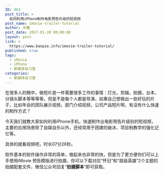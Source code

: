 ```yaml
---
ID: 463
post_title: >
  如何利用iPhone制作电影预告片级的短视频
post_name: imovie-trailer-tutorial
author: 半撇
post_date: 2017-01-20 00:00:00
layout: post
link: >
  https://www.banpie.info/imovie-trailer-tutorial/
published: true
tags:
  - iMovie
  - iPhone
  - 新媒体自习室
categories:
  - 新媒体自习室
---
```

在很多人的眼中，做短片是一件需要很多工作的事情：灯光，剪辑，拍摄，台本，分镜头脚本等等等等。但是不是每个人都是导演，如果自己想做出一些好玩的片子，比如年会的团队展示视频，部门介绍视频，公司产品短片啊，有没有什么快速的制作方式？

今天我们就教大家如何利用iPhone手机，快速制作出电影预告片级别的短视频，主要的应用场景除了自娱自乐以外，还经常用于团建的破冰、项目制教学的强化记忆等。

具体的就看视频吧，时长07分26秒。

软件基本的软件操作非常的简单，做起来也非常的快，但是为了更方便你们可以上手使用iMovie 预告模版进行拍摄，你可以下载对应“怀旧”和“超级英雄”2个主题的拍摄配套文件，微信公众号回复“**拍摄脚本**”即可获取。
